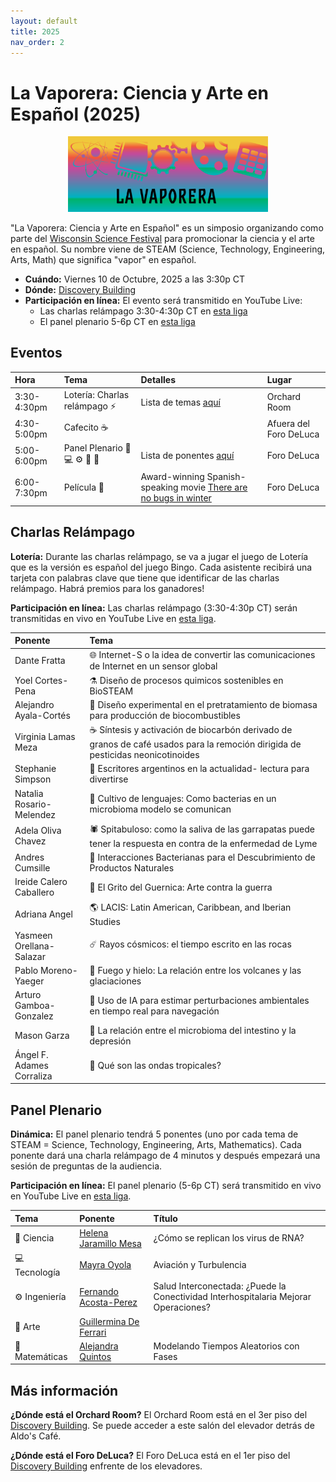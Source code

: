 ```yaml
---
layout: default
title: 2025
nav_order: 2
---
```


# La Vaporera: Ciencia y Arte en Español (2025)

<div style="text-align: center;">
    <img src="assets/pics/Vaporera8.png" width="320">
</div>

"La Vaporera: Ciencia y Arte en Español" es un simposio organizando como parte del [Wisconsin Science Festival](https://www.wisconsinsciencefest.org/) para promocionar la ciencia y el arte en español. Su nombre viene de STEAM (Science, Technology, Engineering, Arts, Math) que significa "vapor" en español.

- **Cuándo:** Viernes 10 de Octubre, 2025 a las 3:30p CT
- **Dónde:** [Discovery Building](https://goo.gl/maps/AeCdxxd4Qx1BGH9k6)
- **Participación en línea:** El evento será transmitido en YouTube Live:
    - Las charlas relámpago 3:30-4:30p CT en [esta liga](https://www.youtube.com/live/1Y0L1ZOMymk)
    - El panel plenario 5-6p CT en [esta liga](https://youtube.com/live/9lFJoJuOQGI)

## Eventos

| Hora | Tema | Detalles | Lugar |
| :--- | :--- | :---  | :--- |
| 3:30-4:30pm | Lotería: Charlas relámpago ⚡️ | Lista de temas [aquí](#charlas) | Orchard Room |
| 4:30-5:00pm | Cafecito ☕️ | | Afuera del Foro DeLuca |
| 5:00-6:00pm | Panel Plenario 🧪 💻 ⚙️ 🎨 🧮 | Lista de ponentes [aquí](#panel) | Foro DeLuca |
| 6:00-7:30pm | Película 🎥 | Award-winning Spanish-speaking movie [There are no bugs in winter](https://alfalfita-productions.github.io/there-are-no-bugs-in-winter/) | Foro DeLuca |

## <a name="charlas"></a>Charlas Relámpago

**Lotería:** Durante las charlas relámpago, se va a jugar el juego de Lotería que es la versión es español del juego Bingo. Cada asistente recibirá una tarjeta con palabras clave que tiene que identificar de las charlas relámpago. Habrá premios para los ganadores!

**Participación en línea:** Las charlas relámpago (3:30-4:30p CT) serán transmitidas en vivo en YouTube Live en [esta liga](https://www.youtube.com/live/1Y0L1ZOMymk).

| Ponente | Tema |
| :--- | :--- |
| Dante Fratta | 🌐 Internet-S o la idea de convertir las comunicaciones de Internet en un sensor global |
| Yoel Cortes-Pena	| ⚗️ Diseño de procesos quimicos sostenibles en BioSTEAM |
| Alejandro Ayala-Cortés | 🌱 Diseño experimental en el pretratamiento de biomasa para producción de biocombustibles |
| Virginia Lamas Meza | ☕️ Síntesis y activación de biocarbón derivado de granos de café usados para la remoción dirigida de pesticidas neonicotinoides |
| Stephanie Simpson	| 📖 Escritores argentinos en la actualidad- lectura para divertirse |
| Natalia Rosario-Melendez	| 🦠 Cultivo de lenguajes: Como bacterias en un microbioma modelo se comunican |
| Adela Oliva Chavez | 🕷️ Spitabuloso: como la saliva de las garrapatas puede tener la respuesta en contra de la enfermedad de Lyme |
| Andres Cumsille | 🔬 Interacciones Bacterianas para el Descubrimiento de Productos Naturales |
| Ireide Calero Caballero | 🎨 El Grito del Guernica: Arte contra la guerra |
| Adriana Angel	| 🌎 LACIS: Latin American, Caribbean, and Iberian Studies |
| Yasmeen Orellana-Salazar | ☄️ Rayos cósmicos: el tiempo escrito en las rocas |
| Pablo Moreno-Yaeger | 🌋 Fuego y hielo: La relación entre los volcanes y las glaciaciones |
| Arturo Gamboa-Gonzalez | 🤖 Uso de IA para estimar perturbaciones ambientales en tiempo real para navegación |
| Mason Garza | 🧠 La relación entre el microbioma del intestino y la depresión |
| Ángel F. Adames Corraliza | 🌊 Qué son las ondas tropicales? |

## <a name="panel"></a>Panel Plenario

**Dinámica:** El panel plenario tendrá 5 ponentes (uno por cada tema de STEAM = Science, Technology, Engineering, Arts, Mathematics). Cada ponente dará una charla relámpago de 4 minutos y después empezará una sesión de preguntas de la audiencia.

**Participación en línea:** El panel plenario (5-6p CT) será transmitido en vivo en YouTube Live en [esta liga](https://youtube.com/live/9lFJoJuOQGI).

| Tema | Ponente | Título |
| :--- | :--- | :---  |
| 🧪 Ciencia | [Helena Jaramillo Mesa](https://morgridge.org/profile/helena-jaramillo-mesa/) | ¿Cómo se replican los virus de RNA? |
| 💻 Tecnología | [Mayra Oyola](https://www.aos.wisc.edu/faculty/Oyola-Merced/) | Aviación y Turbulencia |
| ⚙️ Ingeniería | [Fernando Acosta-Perez](https://sites.google.com/wisc.edu/facostaperez/home) | Salud Interconectada: ¿Puede la Conectividad Interhospitalaria Mejorar Operaciones? |
| 🎨 Arte | [Guillermina De Ferrari](https://spanport.wisc.edu/staff/de-ferrari-guillermina/) | |
| 🧮 Matemáticas | [Alejandra Quintos](https://alejandraquintos.com/) | Modelando Tiempos Aleatorios con Fases |


## Más información

**¿Dónde está el Orchard Room?**
El Orchard Room está en el 3er piso del [Discovery Building](https://goo.gl/maps/AeCdxxd4Qx1BGH9k6). Se puede acceder a este salón del elevador detrás de Aldo's Café.

**¿Dónde está el Foro DeLuca?**
El Foro DeLuca está en el 1er piso del [Discovery Building](https://goo.gl/maps/AeCdxxd4Qx1BGH9k6) enfrente de los elevadores.